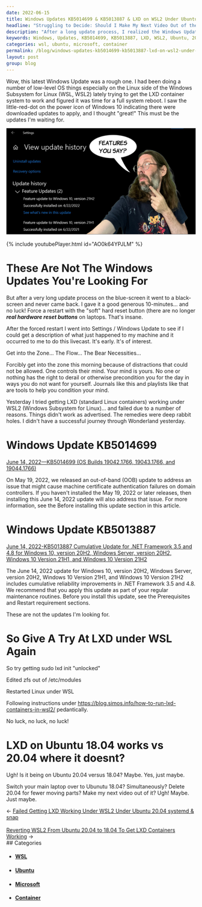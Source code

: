 ```yaml
---
date: 2022-06-15
title: Windows Updates KB5014699 & KB5013887 & LXD on WSL2 Under Ubuntu 20.04
headline: "Struggling to Decide: Should I Make My Next Video Out of the Arts?"
description: "After a long update process, I realized the Windows Updates I had downloaded weren't what I was looking for. I then tried to get LXD running under WSL2 on Ubuntu 20.04 but was unsuccessful. Switching to Ubuntu 18.04 allowed me to get LXD running, but now I'm faced with a difficult decision: do I make my next video out of the arts? Read my blog post to find out what I decide!"
keywords: Windows, Updates, KB5014699, KB5013887, LXD, WSL2, Ubuntu, 20.04, 18.04, Update Process, Forced Restart, Video, Arts, Decision, Commit
categories: wsl, ubuntu, microsoft, container
permalink: /blog/windows-updates-kb5014699-kb5013887-lxd-on-wsl2-under-ubuntu-20-04/
layout: post
group: blog
---
```



Wow, this latest Windows Update was a rough one. I had been doing a number of
low-level OS things especially on the Linux side of the Windows Subsystem for
Linux (WSL, WSL2) lately trying to get the LXD container system to work and
figured it was time for a full system reboot. I saw the little-red-dot on the
power icon of Windows 10 indicating there were downloaded updates to apply, and
I thought "great!" This must be the updates I'm waiting for.

![21H2 View Update History Windows Feature Updates](/assets/images/21H2-view-update-history-windows-feature-updates.JPG)

{% include youtubePlayer.html id="AO0k64YPJLM" %}

# These Are Not The Windows Updates You're Looking For

But after a very long update process on the blue-screen it went to a
black-screen and never came back. I gave it a good generous 10-minutes... and
no luck! Force a restart with the "soft" hard reset button (there are no longer
***real hardware reset buttons*** on laptops. That's insane.

After the forced restart I went into Settings / Windows Update to see if I
could get a description of what just happened to my machine and it occurred to
me to do this livecast. It's early. It's of interest.

Get into the Zone... The Flow... The Bear Necessities...

Forcibly get into the zone this morning because of distractions that could not
be allowed. One controls their mind. Your mind is yours. No one or nothing has
the right to derail or otherwise precondition you for the day in ways you do
not want for yourself. Journals like this and playlists like that are tools to
help you condition your mind.

Yesterday I tried getting LXD (standard Linux containers) working under WSL2
(Windows Subsystem for Linux)... and failed due to a number of reasons. Things
didn't work as advertised. The remedies were deep rabbit holes. I didn't have a
successful journey through Wonderland yesterday.

# Windows Update KB5014699

[June 14, 2022—KB5014699 (OS Builds 19042.1766, 19043.1766, and 19044.1766)](https://support.microsoft.com/en-us/topic/june-14-2022-kb5014699-os-builds-19042-1766-19043-1766-and-19044-1766-5c81d49d-0b6e-4808-9485-1f54e5d1bb15)

On May 19, 2022, we released an out-of-band (OOB) update to address an issue
that might cause machine certificate authentication failures on domain
controllers. If you haven't installed the May 19, 2022 or later releases, then
installing this June 14, 2022 update will also address that issue. For more
information, see the Before installing this update section in this article.

# Windows Update KB5013887

[June 14, 2022-KB5013887 Cumulative Update for .NET Framework 3.5 and 4.8 for Windows 10, version 20H2, Windows Server, version 20H2, Windows 10 Version 21H1, and Windows 10 Version 21H2](https://support.microsoft.com/en-us/topic/june-14-2022-kb5013887-cumulative-update-for-net-framework-3-5-and-4-8-for-windows-10-version-20h2-windows-server-version-20h2-windows-10-version-21h1-and-windows-10-version-21h2-b3bba918-9e0e-49cf-81e4-ab86ab7f76b6)

The June 14, 2022 update for Windows 10, version 20H2, Windows Server, version
20H2, Windows 10 Version 21H1, and Windows 10 Version 21H2 includes cumulative
reliability improvements in .NET Framework 3.5 and 4.8. We recommend that you
apply this update as part of your regular maintenance routines. Before you
install this update, see the Prerequisites and Restart requirement sections.

These are not the updates I'm looking for.

# So Give A Try At LXD under WSL Again

So try getting sudo lxd init "unlocked"

Edited zfs out of /etc/modules

Restarted Linux under WSL

Following instructions under https://blog.simos.info/how-to-run-lxd-containers-in-wsl2/
pedantically.

No luck, no luck, no luck!

# LXD on Ubuntu 18.04 works vs 20.04 where it doesnt?

Ugh! Is it being on Ubuntu 20.04 versus 18.04? Maybe. Yes, just maybe.

Switch your main laptop over to Ubunutu 18.04? Simultaneously? Delete 20.04 for
fewer moving parts? Make my next video out of it? Ugh! Maybe. Just maybe.


<div class="arrow-links"><div class="post-nav-prev"><span class="arrow">&larr;&nbsp;</span><a href="/blog/failed-getting-lxd-working-under-wsl2-under-ubuntu-20-04-systemd-snap/">Failed Getting LXD Working Under WSL2 Under Ubuntu 20.04 systemd & snap</a></div> &nbsp; <div class="post-nav-next"><a href="/blog/reverting-wsl2-from-ubuntu-20-04-to-18-04-to-get-lxd-containers-working/">Reverting WSL2 From Ubuntu 20.04 to 18.04 To Get LXD Containers Working</a><span class="arrow">&nbsp;&rarr;</span></div></div>
## Categories

<ul>
<li><h4><a href='/wsl/'>WSL</a></h4></li>
<li><h4><a href='/ubuntu/'>Ubuntu</a></h4></li>
<li><h4><a href='/microsoft/'>Microsoft</a></h4></li>
<li><h4><a href='/container/'>Container</a></h4></li></ul>